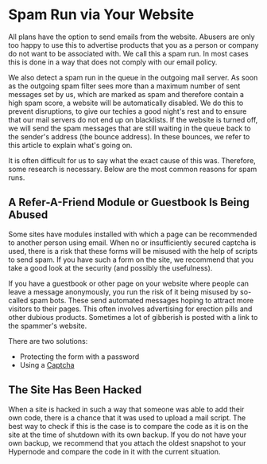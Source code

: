 <!-- source: https://support.hypernode.com/en/hypernode/email/spam-run-via-your-website/ -->
# Spam Run via Your Website

All plans have the option to send emails from the website. Abusers are only too happy to use this to advertise products that you as a person or company do not want to be associated with. We call this a spam run. In most cases this is done in a way that does not comply with our email policy.

We also detect a spam run in the queue in the outgoing mail server. As soon as the outgoing spam filter sees more than a maximum number of sent messages set by us, which are marked as spam and therefore contain a high spam score, a website will be automatically disabled. We do this to prevent disruptions, to give our techies a good night's rest and to ensure that our mail servers do not end up on blacklists. If the website is turned off, we will send the spam messages that are still waiting in the queue back to the sender's address (the bounce address). In these bounces, we refer to this article to explain what's going on.

It is often difficult for us to say what the exact cause of this was. Therefore, some research is necessary. Below are the most common reasons for spam runs.


A Refer-A-Friend Module or Guestbook Is Being Abused
----------------------------------------------------

Some sites have modules installed with which a page can be recommended to another person using email. When no or insufficiently secured captcha is used, there is a risk that these forms will be misused with the help of scripts to send spam. If you have such a form on the site, we recommend that you take a good look at the security (and possibly the usefulness).

If you have a guestbook or other page on your website where people can leave a message anonymously, you run the risk of it being misused by so-called spam bots. These send automated messages hoping to attract more visitors to their pages. This often involves advertising for erection pills and other dubious products. Sometimes a lot of gibberish is posted with a link to the spammer's website.

There are two solutions:

* Protecting the form with a password
* Using a [Captcha](http://nl.wikipedia.org/wiki/Captcha)

The Site Has Been Hacked
------------------------

When a site is hacked in such a way that someone was able to add their own code, there is a chance that it was used to upload a mail script. The best way to check if this is the case is to compare the code as it is on the site at the time of shutdown with its own backup. If you do not have your own backup, we recommend that you attach the oldest snapshot to your Hypernode and compare the code in it with the current situation.
